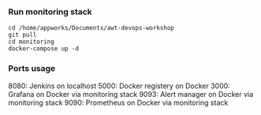 ### Run monitoring stack

```shell
cd /home/appworks/Documents/awt-devops-workshop
git pull
cd monitoring
docker-compose up -d
```

### Ports usage

8080: Jenkins on localhost
5000: Docker registery on Docker
3000: Grafana on Docker via monitoring stack
9093: Alert manager on Docker via monitoring stack
9090: Prometheus on Docker via monitoring stack

